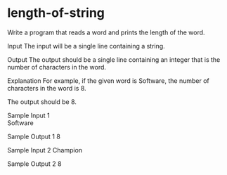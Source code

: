 # length-of-string
Write a program that reads a word and prints the length of the word.

Input 
The input will be a single line containing a string.

Output 
The output should be a single line containing an integer that is the number of characters in the word.

Explanation 
For example, if the given word is Software, the number of characters in the word is 8.

The output should be 8.

Sample Input 1  
Software 

Sample Output 1 
8 

Sample Input 2 
Champion 

Sample Output 2 
8
